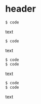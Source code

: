 # header

```fence {MD014}
$ code
```

text

```fence {MD014}
$ code
```

text

```fence {MD014}
$ code
$ code
```

text

```fence {MD014}
$ code
$ code
```

text
